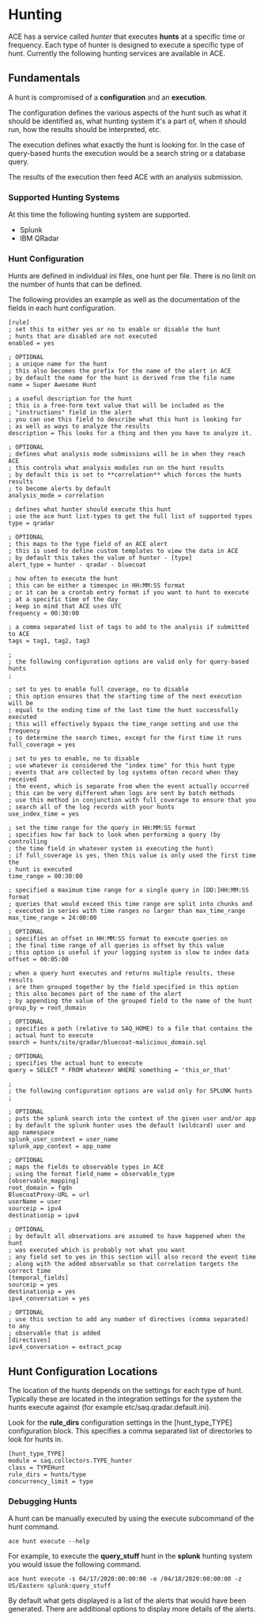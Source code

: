 Hunting
=======

ACE has a service called *hunter* that executes **hunts** at a specific
time or frequency. Each type of hunter is designed to execute a specific
type of hunt. Currently the following hunting services are available in
ACE.

Fundamentals
------------

A hunt is compromised of a **configuration** and an **execution**.

The configuration defines the various aspects of the hunt such as what
it should be identified as, what hunting system it's a part of, when it
should run, how the results should be interpreted, etc.

The execution defines what exactly the hunt is looking for. In the case
of query-based hunts the execution would be a search string or a
database query.

The results of the execution then feed ACE with an analysis submission.

### Supported Hunting Systems

At this time the following hunting system are supported.

-   Splunk
-   IBM QRadar

### Hunt Configuration

Hunts are defined in individual ini files, one hunt per file. There is
no limit on the number of hunts that can be defined.

The following provides an example as well as the documentation of the
fields in each hunt configuration.

``` {.sourceCode .ini}
[rule]
; set this to either yes or no to enable or disable the hunt
; hunts that are disabled are not executed
enabled = yes

; OPTIONAL
; a unique name for the hunt
; this also becomes the prefix for the name of the alert in ACE
; by default the name for the hunt is derived from the file name
name = Super Awesome Hunt

; a useful description for the hunt
; this is a free-form text value that will be included as the
; "instructions" field in the alert
; you can use this field to describe what this hunt is looking for
; as well as ways to analyze the results
description = This looks for a thing and then you have to analyze it.

; OPTIONAL
; defines what analysis mode submissions will be in when they reach ACE
; this controls what analysis modules run on the hunt results
; by default this is set to **correlation** which forces the hunts results
; to become alerts by default
analysis_mode = correlation

; defines what hunter should execute this hunt
; use the ace hunt list-types to get the full list of supported types
type = qradar

; OPTIONAL 
; this maps to the type field of an ACE alert
; this is used to define custom templates to view the data in ACE
; by default this takes the value of hunter - [type] 
alert_type = hunter - qradar - bluecoat

; how often to execute the hunt
; this can be either a timespec in HH:MM:SS format
; or it can be a crontab entry format if you want to hunt to execute
; at a specific time of the day
; keep in mind that ACE uses UTC
frequency = 00:30:00

; a comma separated list of tags to add to the analysis if submitted to ACE
tags = tag1, tag2, tag3

;
; the following configuration options are valid only for query-based hunts
;

; set to yes to enable full coverage, no to disable
; this option ensures that the starting time of the next execution will be
; equal to the ending time of the last time the hunt successfully executed
; this will effectively bypass the time_range setting and use the frequency
; to determine the search times, except for the first time it runs
full_coverage = yes

; set to yes to enable, no to disable
; use whatever is considered the "index time" for this hunt type
; events that are collected by log systems often record when they received
; the event, which is separate from when the event actually occurred
; this can be very different when logs are sent by batch methods
; use this method in conjunction with full_coverage to ensure that you
; search all of the log records with your hunts
use_index_time = yes

; set the time range for the query in HH:MM:SS format
; specifies how far back to look when performing a query (by controlling
; the time field in whatever system is executing the hunt)
; if full_coverage is yes, then this value is only used the first time the
; hunt is executed
time_range = 00:30:00

; specified a maximum time range for a single query in [DD:]HH:MM:SS format
; queries that would exceed this time range are split into chunks and
; executed in series with time ranges no larger than max_time_range
max_time_range = 24:00:00

; OPTIONAL
; specifies an offset in HH:MM:SS format to execute queries on
; the final time range of all queries is offset by this value
; this option is useful if your logging system is slow to index data
offset = 00:05:00

; when a query hunt executes and returns multiple results, these results
; are then grouped together by the field specified in this option
; this also becomes part of the name of the alert
; by appending the value of the grouped field to the name of the hunt
group_by = root_domain

; OPTIONAL 
; specifies a path (relative to SAQ_HOME) to a file that contains the
; actual hunt to execute
search = hunts/site/qradar/bluecoat-malicious_domain.sql

; OPTIONAL
; specifies the actual hunt to execute
query = SELECT * FROM whatever WHERE something = 'this_or_that'

;
; the following configuration options are valid only for SPLUNK hunts
;

; OPTIONAL
; puts the splunk search into the context of the given user and/or app
; by default the splunk hunter uses the default (wildcard) user and app namespace
splunk_user_context = user_name
splunk_app_context = app_name

; OPTIONAL
; maps the fields to observable types in ACE
; using the format field_name = observable_type
[observable_mapping]
root_domain = fqdn
BluecoatProxy-URL = url
userName = user
sourceip = ipv4
destinationip = ipv4

; OPTIONAL
; by default all observations are assumed to have happened when the hunt
; was executed which is probably not what you want
; any field set to yes in this section will also record the event time
; along with the added observable so that correlation targets the correct time
[temporal_fields]
sourceip = yes
destinationip = yes
ipv4_conversation = yes

; OPTIONAL
; use this section to add any number of directives (comma separated) to any
; observable that is added
[directives]
ipv4_conversation = extract_pcap
```

Hunt Configuration Locations 
------------------
The location of the hunts depends on the settings for each type of hunt. Typically these are
located in the integration settings for the system the hunts execute
against (for example etc/saq.qradar.default.ini).

Look for the **rule_dirs** configuration settings in the
[hunt_type_TYPE] configuration block. This specifies a comma
separated list of directories to look for hunts in.

``` {.sourceCode .ini}
[hunt_type_TYPE]
module = saq.collectors.TYPE_hunter
class = TYPEHunt
rule_dirs = hunts/type
concurrency_limit = type
```

### Debugging Hunts

A hunt can be manually executed by using the execute subcommand of the
hunt command.

``` {.sourceCode .bash}
ace hunt execute --help
```

For example, to execute the **query\_stuff** hunt in the **splunk**
hunting system you would issue the following command.

``` {.sourceCode .bash}
ace hunt execute -s 04/17/2020:00:00:00 -e /04/18/2020:00:00:00 -z US/Eastern splunk:query_stuff
```

By default what gets displayed is a list of the alerts that would have
been generated. There are additional options to display more details of
the alerts.
